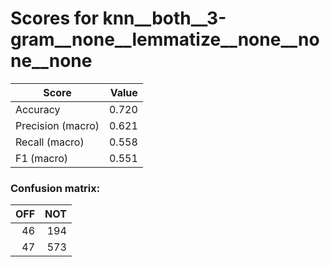 # Scores for knn__both__3-gram__none__lemmatize__none__none__none
|      Score      |Value|
|-----------------|----:|
|Accuracy         |0.720|
|Precision (macro)|0.621|
|Recall (macro)   |0.558|
|F1 (macro)       |0.551|

### Confusion matrix:
|OFF|NOT|
|--:|--:|
| 46|194|
| 47|573|
